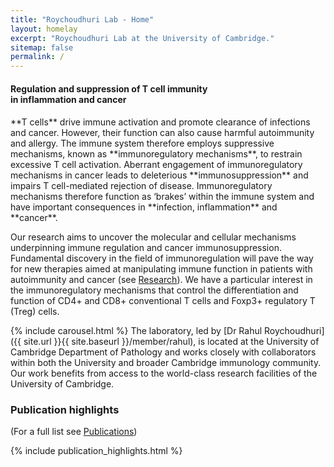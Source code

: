 ```yaml
---
title: "Roychoudhuri Lab - Home"
layout: homelay
excerpt: "Roychoudhuri Lab at the University of Cambridge."
sitemap: false
permalink: /
---
```


<h4 style="margin-top:20px">Regulation and suppression of T cell immunity<br>in inflammation and cancer</h4> 
**T cells** drive immune activation and promote clearance of infections and cancer. However, their function can also cause harmful autoimmunity and allergy. The immune system therefore employs suppressive mechanisms, known as **immunoregulatory mechanisms**, to restrain excessive T cell activation. Aberrant engagement of immunoregulatory mechanisms in cancer leads to deleterious **immunosuppression** and impairs T cell-mediated rejection of disease. Immunoregulatory mechanisms therefore function as ‘brakes’ within the immune system and have important consequences in **infection, inflammation** and **cancer**.

Our research aims to uncover the molecular and cellular mechanisms underpinning immune regulation and cancer immunosuppression. Fundamental discovery in the field of immunoregulation will pave the way for new therapies aimed at manipulating immune function in patients with autoimmunity and cancer (see [Research](research)). We have a particular interest in the immunoregulatory mechanisms that control the differentiation and function of CD4+ and CD8+ conventional T cells and Foxp3+ regulatory T (Treg) cells. 

{% include carousel.html %}
The laboratory, led by [Dr Rahul Roychoudhuri]({{ site.url }}{{ site.baseurl }}/member/rahul), is located at the University of Cambridge Department of Pathology and works closely with collaborators within both the University and broader Cambridge immunology community. Our work benefits from access to the world-class research facilities of the University of Cambridge.


### Publication highlights
(For a full list see [Publications](publications))
<div id="gridid">
{% include publication_highlights.html %}
</div>
<p> &nbsp; </p>

